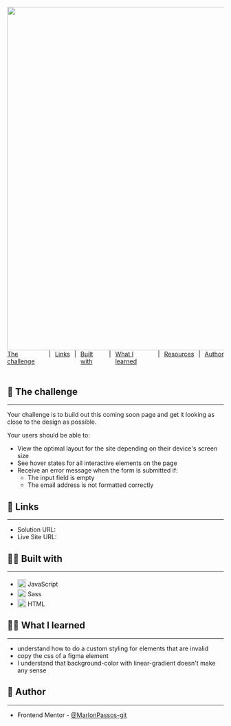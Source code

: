 
<h1 class="line-1 anim-typewriter">Base Apparel coming soon page challenge hub</h1>



<img class="img__project " src="screen.gif">

<div class="links">
    <a href="#the_challenge">The challenge</a> |
     <a href="#links">Links</a> |
      <a href="#built_with">Built with</a> |
       <a href="#what_i_learned">What I learned</a> |
       <a href="#resources">Resources</a> |
       <a href="#author">Author</a> 
</div>

<h2 id="the_challenge"> 🌋 The challenge</h2>
<hr>

Your challenge is to build out this coming soon page and get it looking as close to the design as possible.

Your users should be able to:

- View the optimal layout for the site depending on their device's screen size
- See hover states for all interactive elements on the page
- Receive an error message when the form is submitted if:
    - The input field is empty
    - The email address is not formatted correctly



<h2 id="links">🔗 Links</h2>
<hr>

- Solution URL: []()
- Live Site URL: []()


<h2 id="built_with">👷‍♂️ Built with</h2>
<hr>

-  <img class="icon" src="https://img.icons8.com/color/20/000000/javascript--v2.png"/> JavaScript
-  <img class="icon" src="https://img.icons8.com/color/20/000000/sass-avatar.png"/> Sass
-  <img class="icon" src="https://img.icons8.com/color/20/000000/html-5--v1.png"/> HTML



<h2 id="what_i_learned">👨‍🎓 What I learned</h2>
<hr>

- understand how to do a custom styling for elements that are invalid
- copy the css of a figma element
- I understand that background-color with linear-gradient doesn't make any sense



<h2 id="author">😬 Author</h2>
<hr>

- Frontend Mentor - [@MarlonPassos-git](https://www.frontendmentor.io/profile/MarlonPassos-git)

<style>
    .icon {
        transform: translateY(3px);
        width: 20px;
        height: 20px;                    
    }

    
    .links {
        display: flex;
        justify-content: center;
        gap: 10px;
        margin-bottom: 50px;
    }
    
    a {
        cursor: pointer;
        : none;
    }

    .img__project {
        width: 800px;
        margin: 0 auto;

    }

   .line-1{
    position: relative;
    top: 50%;  
    width: 100%;
    margin: 0 auto;
    font-size: 180%;
    text-align: center;
    white-space: nowrap;
    overflow: hidden;
    transform: translateY(-50%);    
}

/* Animation */
.anim-typewriter{
  animation: typewriter 4s steps(44) 1s 1 normal both
}
@keyframes typewriter{
  from{width: 0;}
  to{width: 24em;}
}


</style>